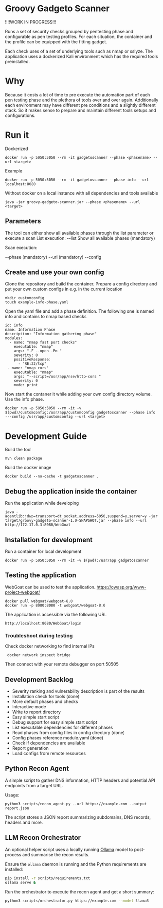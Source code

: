 # Groovy Gadgeto Scanner

!!!!WORK IN PROGRESS!!!

Runs a set of security checks grouped by pentesting phase and configurable as pen testing profiles.
For each situation, the container and the profile can be equipped with the fitting gadget. 

Each check uses of a set of underlying tools such as nmap or sslyze.
The application uses a dockerized Kali environment which has the required tools preinstalled. 

# Why
Because it costs a lot of time to pre execute the automation part of each pen testing phase and the plethora of tools over and over again.
Additionally each environment may have different pre conditions and a slightly different stack. 
So it makes sense to prepare and maintain different tools setups and configurations.

# Run it

Dockerized

    docker run -p 5050:5050 --rm -it gadgetoscanner --phase <phasename> --url <target>
    
Example    
    
    docker run -p 5050:5050 --rm -it gadgetoscanner --phase info --url localhost:8080

Without docker on a local instance with all dependencies and tools available

    java -jar groovy-gadgeto-scanner.jar --phase <phasename> --url <target> 

## Parameters

The tool can either show all available phases through the list parameter or execute a scan
List execution:
--list Show all available phases (mandatory)

Scan execution:

--phase <phasename> (mandatory)
--url <target> (mandatory)
--config <path to configlocation>
    
    
## Create and use your own config

Clone the repository and build the container.
Prepare a config directory and put your own custom configs in e.g. in the current location

    mkdir customconfig
    touch example-info-phase.yaml
    
Open the yaml file and add a phase definition. The following one is named info and contains to nmap based checks

    id: info
    name: Information Phase
    description: "Information gathering phase"
    modules:
      - name: "nmap fast port checks"
        executable: "nmap"
        args: "-F --open -Pn "
        severity: 0
        positiveResponse:
          - "RE:22/tcp"
     - name: "nmap cors"
        executable: "nmap"
        args: "--script=/usr/app/nse/http-cors "
        severity: 0
        mode: print

Now start the contaner it while adding your own config directory volume. 
Use the info phase.
    
    docker run -p 5050:5050 --rm -it -v $(pwd)/customconfig:/usr/app/customconfig gadgetoscanner --phase info ---config /usr/app/customconfig --url <target>


# Development Guide

Build the tool
    
    mvn clean package
    
Build the docker image

    docker build --no-cache -t gadgetoscanner . 
        
## Debug the application inside the container

Run the application while developing    

    java -agentlib:jdwp=transport=dt_socket,address=5050,suspend=y,server=y -jar target/groovy-gadgeto-scanner-1.0-SNAPSHOT.jar --phase info --url http://172.17.0.3:8080/WebGoat
        
## Installation for development

Run a container for local development
    
    docker run -p 5050:5050 --rm -it -v $(pwd):/usr/app gadgetoscanner
    
## Testing the application

WebGoat can be used to test the application. https://owasp.org/www-project-webgoat/

    docker pull webgoat/webgoat-8.0
    docker run -p 8080:8080 -t webgoat/webgoat-8.0   
    
The application is accessible via the following URL

    http://localhost:8080/WebGoat/login 
    
### Troubleshoot during testing    
    
Check docker networking to find internal IPs

     docker network inspect bridge    
    
Then connect with your remote debugger on port 50505
    
## Development Backlog

* Severity ranking and vulnerability description is part of the results
* Installation check for tools (done)
* More default phases and checks
* Interactive mode
* Write to report directory  
* Easy simple start script
* Debug support for easy simple start script 
* List executable dependencies for different phases
* Read phases from config files in config directory (done)
* Config phases reference module.yaml (done)
* Check if dependencies are available 
* Report generation     
* Load configs from remote resources

## Python Recon Agent
A simple script to gather DNS information, HTTP headers and potential API endpoints from a target URL.

Usage:
```
python3 scripts/recon_agent.py --url https://example.com --output report.json
```
The script stores a JSON report summarizing subdomains, DNS records, headers and more.

## LLM Recon Orchestrator
An optional helper script uses a locally running [Ollama](https://ollama.com) model
to post-process and summarise the recon results.

Ensure the `ollama` daemon is running and the Python requirements are installed:

```bash
pip install -r scripts/requirements.txt
ollama serve &
```

Run the orchestrator to execute the recon agent and get a short summary:

```bash
python3 scripts/orchestrator.py https://example.com --model llama3
```

